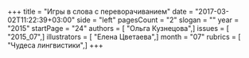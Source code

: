 +++
title = "Игры в слова с переворачиванием"
date = "2017-03-02T11:22:39+03:00"
side = "left"
pagesCount = "2"
slogan = ""
year = "2015"
startPage = "24"
authors = [ "Ольга Кузнецова",]
issues = [ "2015_07",]
illustrators = [ "Елена Цветаева",]
month = "07"
rubrics = [ "Чудеса лингвистики",]
+++
